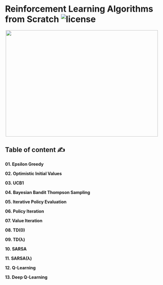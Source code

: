 # Reinforcement Learning Algorithms from Scratch ![license](https://img.shields.io/github/license/Pegah-Ardehkhani/Reinforcement-Learning-Algorithms-from-Scratch.svg)

<p align="center"> 
  <img width="500" height="350" src="https://fritz.ai/wp-content/uploads/2023/12/1vxnz2XkBjxnu8jJOf4z4ZQ.gif"> 
</p>

## Table of content ✍️

**01. Epsilon Greedy**

**02. Optimistic Initial Values**

**03. UCB1**

**04. Bayesian Bandit Thompson Sampling**

**05. Iterative Policy Evaluation**

**06. Policy Iteration**

**07. Value Iteration**

**08. TD(0)**

**09. TD(λ)**

**10. SARSA**

**11. SARSA(λ)**

**12. Q-Learning**

**13. Deep Q-Learning**
